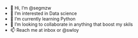 - 👋 Hi, I’m @segmzw
- 👀 I’m interested in Data science 
- 🌱 I’m currently learning Python 
- 💞️ I’m looking to collaborate in anything that boost my skils
- 📫 Reach me at inbox or @swloy 

<!---
segmzw/segmzw is a ✨ special ✨ repository because its `README.md` (this file) appears on your GitHub profile.
You can click the Preview link to take a look at your changes.
--->
